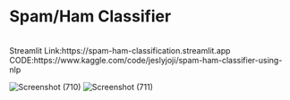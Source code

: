 <H1> Spam/Ham Classifier</H1><br>
Streamlit Link:https://spam-ham-classification.streamlit.app <br>
CODE:https://www.kaggle.com/code/jeslyjoji/spam-ham-classifier-using-nlp

![Screenshot (710)](https://github.com/user-attachments/assets/8cd76fad-9053-418d-a4cd-0b702962eaca)
![Screenshot (711)](https://github.com/user-attachments/assets/0ffd8720-624a-44e5-8540-3d0188cc97b4)
